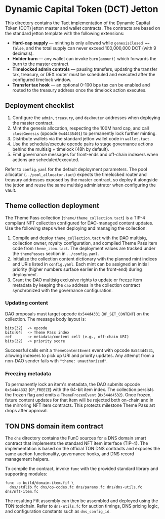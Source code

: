 # Dynamic Capital Token (DCT) Jetton

This directory contains the Tact implementation of the Dynamic Capital Token
(DCT) jetton master and wallet contracts. The contracts are based on the
standard jetton template with the following extensions:

- **Hard-cap supply** — minting is only allowed while `genesisClosed == false`,
  and the total supply can never exceed 100,000,000 DCT (with 9 decimals).
- **Holder burn** — any wallet can invoke `burn(amount)` which forwards the burn
  to the master contract.
- **Timelocked admin controls** — pausing transfers, updating the transfer tax,
  treasury, or DEX router must be scheduled and executed after the configured
  timelock window.
- **Transfer tax hook** — an optional 0-100 bps tax can be enabled and routed to
  the treasury address once the timelock action executes.

## Deployment checklist

1. Configure the `admin`, `treasury`, and `dexRouter` addresses when deploying
   the master contract.
2. Mint the genesis allocation, respecting the 100M hard cap, and call
   `closeGenesis` (opcode `0x44435401`) to permanently lock further minting.
3. Distribute wallets via the standard jetton wallet code in `wallet.tact`.
4. Use the schedule/execute opcode pairs to stage governance actions behind the
   multisig + timelock (48h by default).
5. Emit governance messages for front-ends and off-chain indexers when actions
   are scheduled/executed.

Refer to `config.yaml` for the default deployment parameters. The pool allocator
(`../pool_allocator.tact`) expects the timelocked router and treasury addresses
exposed by the master contract, so deploy it alongside the jetton and reuse the
same multisig administrator when configuring the vault.

## Theme collection deployment

The Theme Pass collection (`theme/theme_collection.tact`) is a TIP-4 compliant
NFT collection configured for DAO-managed content updates. Use the following
steps when deploying and managing the collection:

1. Compile and deploy `theme_collection.tact` with the DAO multisig, collection
   owner, royalty configuration, and compiled Theme Pass item code from
   `theme_item.tact`. The deployment values are tracked under the `themePasses`
   section in `../config.yaml`.
2. Initialize the collection content dictionary with the planned mint indices
   and URIs listed in `config.yaml`. Each mint can be assigned an initial
   priority (higher numbers surface earlier in the front-end) during deployment.
3. Grant the DAO multisig exclusive rights to update or freeze item metadata by
   keeping the `dao` address in the collection contract synchronized with the
   governance configuration.

### Updating content

DAO proposals must target opcode `0x544d4331` (`OP_SET_CONTENT`) on the
collection. The message body layout is:

```
bits[32]  -> opcode
bits[64]  -> Theme Pass index
ref       -> metadata/content cell (e.g., off-chain URI)
bits[32]  -> priority score
```

Successful calls emit a `ThemeContentEvent` event with opcode `0x544d4531`,
allowing indexers to pick up URI and priority updates. Any attempt from a
non-DAO sender fails with `"theme: unauthorized"`.

### Freezing metadata

To permanently lock an item's metadata, the DAO submits opcode `0x544d4332`
(`OP_FREEZE`) with the 64-bit item index. The collection persists the frozen
flag and emits a `ThemeFrozenEvent` (`0x544d4532`). Once frozen, future content
updates for that item will be rejected both on-chain and in the mirroring NFT
item contracts. This protects milestone Theme Pass art drops after approval.

## TON DNS domain item contract

The `dns` directory contains the FunC sources for a DNS domain smart contract
that implements the standard NFT item interface (TIP-4). The implementation is
based on the official TON DNS contracts and exposes the same auction
functionality, governance hooks, and DNS record management helpers.

To compile the contract, invoke `func` with the provided standard library and
supporting modules:

```
func -o build/domain-item.fif \
  dns/stdlib.fc dns/op-codes.fc dns/params.fc dns/dns-utils.fc dns/nft-item.fc
```

The resulting Fift assembly can then be assembled and deployed using the TON
toolchain. Refer to `dns-utils.fc` for auction timings, DNS pricing logic, and
configuration constants such as `dns_config_id`.
